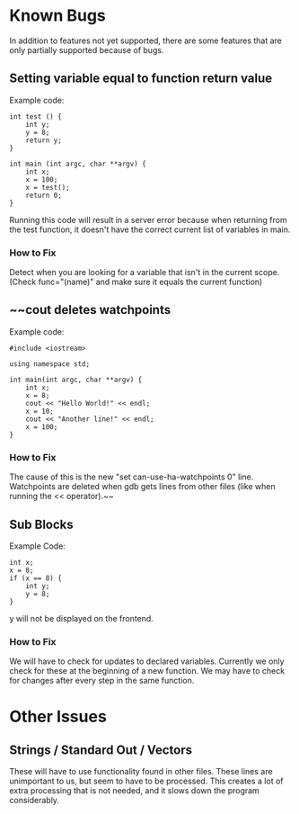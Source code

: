 # Known Bugs
In addition to features not yet supported, there are some features that are only partially supported because of bugs.

## Setting variable equal to function return value
Example code:

    int test () {
    	int y;
    	y = 8;
    	return y;
    }
    
    int main (int argc, char **argv) {
    	int x;
    	x = 100;
    	x = test();
    	return 0;
    }
    
Running this code will result in a server error because when returning from the test function, it doesn't have the correct current list of variables in main.

### How to Fix
Detect when you are looking for a variable that isn't in the current scope. (Check func="(name)" and make sure it equals the current function)

## ~~cout deletes watchpoints
Example code:

    #include <iostream>
    
    using namespace std;
    
    int main(int argc, char **argv) {
    	int x;
    	x = 8;
    	cout << "Hello World!" << endl;
    	x = 10;
    	cout << "Another line!" << endl;
    	x = 100;
    }

### How to Fix
The cause of this is the new "set can-use-ha-watchpoints 0" line. Watchpoints are deleted when gdb gets lines from other files (like when running the << operator).~~

## Sub Blocks
Example Code:

    int x;
    x = 8;
    if (x == 8) {
    	int y;
    	y = 8;
    }

y will not be displayed on the frontend.

### How to Fix
We will have to check for updates to declared variables. Currently we only check for these at the beginning of a new function. We may have to check for changes after every step in the same function.

# Other Issues

## Strings / Standard Out / Vectors
These will have to use functionality found in other files. These lines are unimportant to us, but seem to have to be processed. This creates a lot of extra processing that is not needed, and it slows down the program considerably.